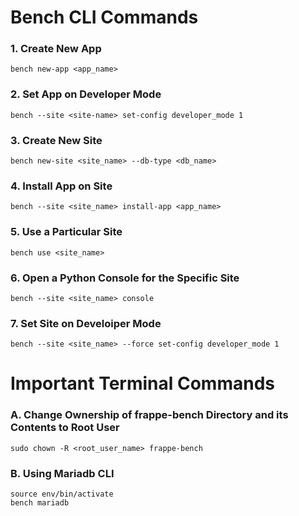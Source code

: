 # Bench CLI Commands

### 1. Create New App
```
bench new-app <app_name>
```
### 2. Set App on Developer Mode
```
bench --site <site-name> set-config developer_mode 1
```
### 3. Create New Site
```
bench new-site <site_name> --db-type <db_name>
```
### 4. Install App on Site
```
bench --site <site_name> install-app <app_name>
```
### 5. Use a Particular Site
```
bench use <site_name>
```
### 6. Open a Python Console for the Specific Site
```
bench --site <site_name> console
```
### 7. Set Site on Develoiper Mode
```
bench --site <site_name> --force set-config developer_mode 1
```

# Important Terminal Commands

### A. Change Ownership of frappe-bench Directory and its Contents to Root User
```
sudo chown -R <root_user_name> frappe-bench
```
### B. Using Mariadb CLI
```
source env/bin/activate
bench mariadb
```
